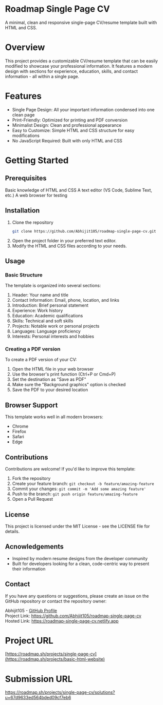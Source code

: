 # Roadmap Single Page CV
A minimal, clean and responsive single-page CV/resume template built with HTML and CSS.

# Overview
This project provides a customizable CV/resume template that can be easily modified to showcase your professional information. It features a modern design with sections for experience, education, skills, and contact information - all within a single page.

# Features
- Single Page Design: All your important information condensed into one clean page
- Print-Friendly: Optimized for printing and PDF conversion
- Minimalist Design: Clean and professional appearance
- Easy to Customize: Simple HTML and CSS structure for easy modifications
- No JavaScript Required: Built with only HTML and CSS

# Getting Started

## Prerequisites
Basic knowledge of HTML and CSS
A text editor (VS Code, Sublime Text, etc.)
A web browser for testing

## Installation
1. Clone the repository
   ```bash
   git clone https://github.com/Abhijit105/roadmap-single-page-cv.git
   ```
2. Open the project folder in your preferred text editor.
3. Modify the HTML and CSS files according to your needs.

## Usage

### Basic Structure
The template is organized into several sections:

1. Header: Your name and title
2. Contact Information: Email, phone, location, and links
3. Introduction: Brief personal statement
4. Experience: Work history
5. Education: Academic qualifications
6. Skills: Technical and soft skills
7. Projects: Notable work or personal projects
8. Languages: Language proficiency
9. Interests: Personal interests and hobbies

### Creating a PDF version
To create a PDF version of your CV:

1. Open the HTML file in your web browser
2. Use the browser's print function (Ctrl+P or Cmd+P)
3. Set the destination as "Save as PDF"
4. Make sure the "Background graphics" option is checked
5. Save the PDF to your desired location

## Browser Support
This template works well in all modern browsers:

- Chrome
- Firefox
- Safari
- Edge

## Contributions
Contributions are welcome! If you'd like to improve this template:

1. Fork the repository
2. Create your feature branch: `git checkout -b feature/amazing-feature`
3. Commit your changes: `git commit -m 'Add some amazing feature'`
4. Push to the branch: `git push origin feature/amazing-feature`
5. Open a Pull Request

## License
This project is licensed under the MIT License - see the LICENSE file for details.

## Acnowledgements
- Inspired by modern resume designs from the developer community
- Built for developers looking for a clean, code-centric way to present their information

## Contact
If you have any questions or suggestions, please create an issue on the GitHub repository or contact the repository owner:

Abhijit105 - [GitHub Profile](https://github.com/Abhijit105)\
Project Link: https://github.com/Abhijit105/roadmap-single-page-cv \
Hosted Link: https://roadmap-single-page-cv.netlify.app

# Project URL
[https://roadmap.sh/projects/single-page-cv](https://roadmap.sh/projects/basic-html-website)

# Submission URL
https://roadmap.sh/projects/single-page-cv/solutions?u=67d9633ed564bded09cf7eb6
